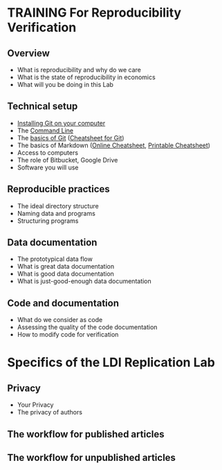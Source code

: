 TRAINING For Reproducibility Verification
=========================================

##  Overview
  + What is reproducibility and why do we care
  + What is the state of reproducibility in economics
  + What will you be doing in this Lab

##  Technical setup
  + [Installing Git on your computer](https://github.com/labordynamicsinstitute/ldi-lab-standards/wiki/Setting-up-Git)
  + The [Command Line](https://labordynamicsinstitute.github.io/computing4economists/Git_CL_Slides/Slides_CommandLine.pdf)
  + The [basics of Git](Basics_of_Git) ([Cheatsheet for Git](https://www.atlassian.com/git/tutorials/atlassian-git-cheatsheet))
  + The basics of Markdown ([Online Cheatsheet](https://github.com/adam-p/markdown-here/wiki/Markdown-Cheatsheet), [Printable Cheatsheet](https://guides.github.com/pdfs/markdown-cheatsheet-online.pdf))
  + Access to computers
  + The role of Bitbucket, Google Drive
  + Software you will use

##  Reproducible practices
  + The ideal directory structure
  + Naming data and programs
  + Structuring programs

##  Data documentation
  + The prototypical data flow
  + What is great data documentation
  + What is good data documentation
  + What is just-good-enough data documentation

##  Code and documentation
  + What do we consider as code
  + Assessing the quality of the code documentation
  + How to modify code for verification

# Specifics of the LDI Replication Lab

##  Privacy
  + Your Privacy
  + The privacy of authors


##  The workflow for published articles

##  The workflow for unpublished articles
